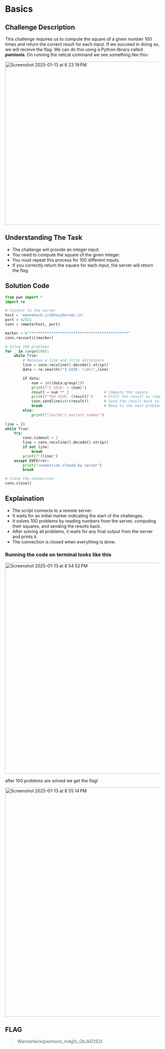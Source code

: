 # Basics
## Challenge Description
This challenge requires us to compute the square of a given number 100 times and return the correct result for each input. If we succeed in doing so, we will receive the flag. We can do this using a Python library called **pwntools**.
On running the netcat command we see something like this-

<img width="531" alt="Screenshot 2025-01-13 at 8 23 19 PM" src="https://github.com/user-attachments/assets/2d4abf8e-567c-4cd6-8c76-e5024701bf8d" />

## Understanding The Task
- The challenge will provide an integer input.
- You need to compute the square of the given integer.
- You must repeat this process for 100 different inputs.
- If you correctly return the square for each input, the server will return the flag.
## Solution Code
```python
from pwn import *
import re

# Connect to the server
host = 'wannahack.iitbhucybersec.in'
port = 42521
conn = remote(host, port)

marker = b"*********************************************"
conn.recvuntil(marker)

# Solve 100 problems
for _ in range(100):
    while True:
        # Receive a line and strip whitespace
        line = conn.recvline().decode().strip()
        data = re.search(r"I GIVE: (\d+)",line)

        if data:
            num = int(data.group(1))
            print(f"I GIVE: = {num}")
            result = num ** 2                # Compute the square
            print(f"YOU GIVE: {result}")     # Print the result as required
            conn.sendline(str(result))       # Send the result back to the server
            break                            # Move to the next problem after sending the result
        else:
            print(f"couldn't extract number")
            
line = []
while True:
    try:
        conn.timeout = 2         
        line = conn.recvline().decode().strip()
        if not line:
            break
        print(f"{line}")
    except E0FError:
        print("connection closed by server")
        break

# Close the connection
conn.close()
```
## Explaination
- The script connects to a remote server.
- It waits for an initial marker indicating the start of the challenges.
- It solves 100 problems by reading numbers from the server, computing their squares, and sending the results back.
- After solving all problems, it waits for any final output from the server and prints it.
- The connection is closed when everything is done.

### Running the code on terminal looks like this

<img width="687" alt="Screenshot 2025-01-13 at 8 54 52 PM" src="https://github.com/user-attachments/assets/61620dbb-6ac7-4d5b-b87a-9aaaba2af4d5" />

after 100 problems are solved we get the flag!

<img width="745" alt="Screenshot 2025-01-13 at 8 55 14 PM" src="https://github.com/user-attachments/assets/8dd33a15-ab9d-4c80-ac65-bcdfc9c421ee" />

## FLAG
> WannaHack{pwntools_m4g1c_GbJkD252}

